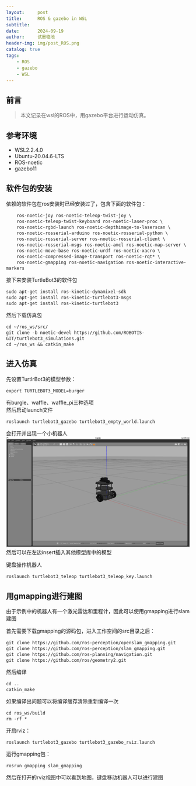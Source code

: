 ```yaml
---
layout:     post
title:      ROS & gazebo in WSL
subtitle:   
date:       2024-09-19
author:     试墨临池
header-img: img/post_ROS.png
catalog: true
tags:
    - ROS
    - gazebo
    - WSL
---
```


## 前言

> 本文记录在wsl的ROS中，用gazebo平台进行运动仿真。

## 参考环境

- WSL2.2.4.0
- Ubuntu-20.04.6-LTS
- ROS-noetic
- gazebo11

## 软件包的安装

依赖的软件包在ros安装时已经安装过了，包含下面的软件包：
```
    ros-noetic-joy ros-noetic-teleop-twist-joy \
    ros-noetic-teleop-twist-keyboard ros-noetic-laser-proc \
    ros-noetic-rgbd-launch ros-noetic-depthimage-to-laserscan \
    ros-noetic-rosserial-arduino ros-noetic-rosserial-python \
    ros-noetic-rosserial-server ros-noetic-rosserial-client \
    ros-noetic-rosserial-msgs ros-noetic-amcl ros-noetic-map-server \
    ros-noetic-move-base ros-noetic-urdf ros-noetic-xacro \
    ros-noetic-compressed-image-transport ros-noetic-rqt* \
    ros-noetic-gmapping ros-noetic-navigation ros-noetic-interactive-markers
```

接下来安装TurtleBot3的软件包
```
sudo apt-get install ros-kinetic-dynamixel-sdk
sudo apt-get install ros-kinetic-turtlebot3-msgs
sudo apt-get install ros-kinetic-turtlebot3
```

然后下载仿真包
```
cd ~/ros_ws/src/
git clone -b noetic-devel https://github.com/ROBOTIS-GIT/turtlebot3_simulations.git
cd ~/ros_ws && catkin_make
```

## 进入仿真

先设置TurtlrBot3的模型参数：
```
export TURTLEBOT3_MODEL=burger
```
有burgle、waffle、waffle_pi三种选项<br>
然后启动launch文件
```
roslaunch turtlebot3_gazebo turtlebot3_empty_world.launch
```
会打开并出现一个小机器人
![](https://raw.githubusercontent.com/shimolinchi/shimolinchi.github.io/master/img/2024-09-19-ROS&gazebo-in-WSL/1.png)
然后可以在左边insert插入其他模型库中的模型

键盘操作机器人
```
roslaunch turtlebot3_teleop turtlebot3_teleop_key.launch
```
## 用gmapping进行建图

由于示例中的机器人有一个激光雷达和里程计，因此可以使用gmapping进行slam建图

首先需要下载gmapping的源码包，进入工作空间的src目录之后：
```
git clone https://github.com/ros-perception/openslam_gmapping.git
git clone https://github.com/ros-perception/slam_gmapping.git
git clone https://github.com/ros-planning/navigation.git
git clone https://github.com/ros/geometry2.git
```
然后编译
```
cd ..
catkin_make
```
如果编译出问题可以将编译缓存清除重新编译一次
```
cd ros_ws/build
rm -rf *
```
开启rviz：
```
roslaunch turtlebot3_gazebo turtlebot3_gazebo_rviz.launch
```
运行gmapping包：
```
rosrun gmapping slam_gmapping
```
然后在打开的rviz视图中可以看到地图，键盘移动机器人可以进行建图